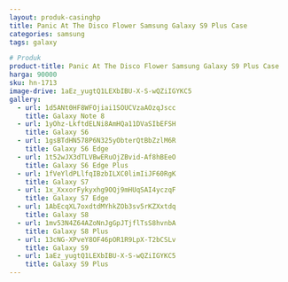 ```yaml
---
layout: produk-casinghp
title: Panic At The Disco Flower Samsung Galaxy S9 Plus Case
categories: samsung
tags: galaxy

# Produk
product-title: Panic At The Disco Flower Samsung Galaxy S9 Plus Case
harga: 90000
sku: hn-1713
image-drive: 1aEz_yugtQ1LEXbIBU-X-S-wQZiIGYKC5
gallery:
  - url: 1d5ANt0HF8WFOjiai1SOUCVzaAOzqJscc
    title: Galaxy Note 8
  - url: 1yOhz-LkftdELNi8AmHQa11DVaSIbEFSH
    title: Galaxy S6
  - url: 1gsBTdHN578P6N325yObterQtBbZzlM6R
    title: Galaxy S6 Edge
  - url: 1t52wJX3dTLVBwERuOjZBvid-Af8hBEeO
    title: Galaxy S6 Edge Plus
  - url: 1fVeYldPLlfqIBzbILXC0limIiJF60RgK
    title: Galaxy S7
  - url: 1x_XxxorFykyxhg9OQj9mHUqSAI4yczqF
    title: Galaxy S7 Edge
  - url: 1AbEcqXL7oxdtdMYhkZOb3sv5rKZXxtdq
    title: Galaxy S8
  - url: 1mv53N4Z64AZoNnJgGpJTjflTsS8hvnbA
    title: Galaxy S8 Plus
  - url: 13cNG-XPveY8OF46pOR1R9LpX-T2bCSLv
    title: Galaxy S9
  - url: 1aEz_yugtQ1LEXbIBU-X-S-wQZiIGYKC5
    title: Galaxy S9 Plus
---
```

